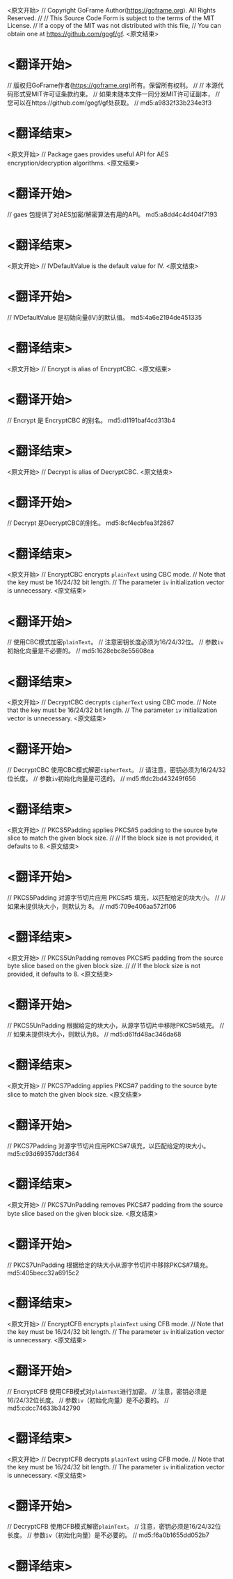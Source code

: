 
<原文开始>
// Copyright GoFrame Author(https://goframe.org). All Rights Reserved.
//
// This Source Code Form is subject to the terms of the MIT License.
// If a copy of the MIT was not distributed with this file,
// You can obtain one at https://github.com/gogf/gf.
<原文结束>

# <翻译开始>
// 版权归GoFrame作者(https://goframe.org)所有。保留所有权利。
//
// 本源代码形式受MIT许可证条款约束。
// 如果未随本文件一同分发MIT许可证副本，
// 您可以在https://github.com/gogf/gf处获取。
// md5:a9832f33b234e3f3
# <翻译结束>


<原文开始>
// Package gaes provides useful API for AES encryption/decryption algorithms.
<原文结束>

# <翻译开始>
// gaes 包提供了对AES加密/解密算法有用的API。 md5:a8dd4c4d404f7193
# <翻译结束>


<原文开始>
// IVDefaultValue is the default value for IV.
<原文结束>

# <翻译开始>
// IVDefaultValue 是初始向量(IV)的默认值。 md5:4a6e2194de451335
# <翻译结束>


<原文开始>
// Encrypt is alias of EncryptCBC.
<原文结束>

# <翻译开始>
// Encrypt 是 EncryptCBC 的别名。 md5:d1191baf4cd313b4
# <翻译结束>


<原文开始>
// Decrypt is alias of DecryptCBC.
<原文结束>

# <翻译开始>
// Decrypt 是DecryptCBC的别名。 md5:8cf4ecbfea3f2867
# <翻译结束>


<原文开始>
// EncryptCBC encrypts `plainText` using CBC mode.
// Note that the key must be 16/24/32 bit length.
// The parameter `iv` initialization vector is unnecessary.
<原文结束>

# <翻译开始>
// 使用CBC模式加密`plainText`。
// 注意密钥长度必须为16/24/32位。
// 参数`iv`初始化向量是不必要的。
// md5:1628ebc8e55608ea
# <翻译结束>


<原文开始>
// DecryptCBC decrypts `cipherText` using CBC mode.
// Note that the key must be 16/24/32 bit length.
// The parameter `iv` initialization vector is unnecessary.
<原文结束>

# <翻译开始>
// DecryptCBC 使用CBC模式解密`cipherText`。
// 请注意，密钥必须为16/24/32位长度。
// 参数`iv`初始化向量是可选的。
// md5:ffdc2bd43249f656
# <翻译结束>


<原文开始>
// PKCS5Padding applies PKCS#5 padding to the source byte slice to match the given block size.
//
// If the block size is not provided, it defaults to 8.
<原文结束>

# <翻译开始>
// PKCS5Padding 对源字节切片应用 PKCS#5 填充，以匹配给定的块大小。
//
// 如果未提供块大小，则默认为 8。
// md5:709e406aa572f106
# <翻译结束>


<原文开始>
// PKCS5UnPadding removes PKCS#5 padding from the source byte slice based on the given block size.
//
// If the block size is not provided, it defaults to 8.
<原文结束>

# <翻译开始>
// PKCS5UnPadding 根据给定的块大小，从源字节切片中移除PKCS#5填充。
// 
// 如果未提供块大小，则默认为8。
// md5:d61fd48ac346da68
# <翻译结束>


<原文开始>
// PKCS7Padding applies PKCS#7 padding to the source byte slice to match the given block size.
<原文结束>

# <翻译开始>
// PKCS7Padding 对源字节切片应用PKCS#7填充，以匹配给定的块大小。 md5:c93d69357ddcf364
# <翻译结束>


<原文开始>
// PKCS7UnPadding removes PKCS#7 padding from the source byte slice based on the given block size.
<原文结束>

# <翻译开始>
// PKCS7UnPadding 根据给定的块大小从源字节切片中移除PKCS#7填充。 md5:405becc32a6915c2
# <翻译结束>


<原文开始>
// EncryptCFB encrypts `plainText` using CFB mode.
// Note that the key must be 16/24/32 bit length.
// The parameter `iv` initialization vector is unnecessary.
<原文结束>

# <翻译开始>
// EncryptCFB 使用CFB模式对`plainText`进行加密。
// 注意，密钥必须是16/24/32位长度。
// 参数`iv`（初始化向量）是不必要的。
// md5:cdcc74633b342790
# <翻译结束>


<原文开始>
// DecryptCFB decrypts `plainText` using CFB mode.
// Note that the key must be 16/24/32 bit length.
// The parameter `iv` initialization vector is unnecessary.
<原文结束>

# <翻译开始>
// DecryptCFB 使用CFB模式解密`plainText`。
// 注意，密钥必须是16/24/32位长度。
// 参数`iv`（初始化向量）是不必要的。
// md5:f6a0b1655dd052b7
# <翻译结束>

